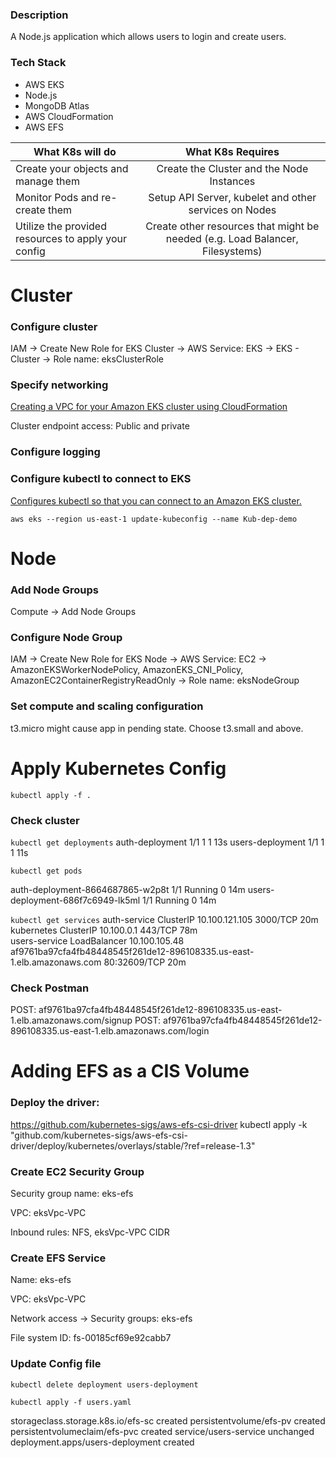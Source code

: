 ### Description
A Node.js application which allows users to login and create users.

### Tech Stack
- AWS EKS
- Node.js
- MongoDB Atlas
- AWS CloudFormation
- AWS EFS



| What K8s will do | What K8s Requires |
| ------------- |:-------------:|
| Create your objects and manage them | Create the Cluster and the Node Instances |
| Monitor Pods and re-create them      | Setup API Server, kubelet and other services on Nodes      |
| Utilize the provided resources to apply your config | Create other resources that might be needed (e.g. Load Balancer, Filesystems)      |

# Cluster
### Configure cluster

IAM -> Create New Role for EKS Cluster -> AWS Service: EKS -> EKS - Cluster -> Role name: eksClusterRole

### Specify networking
[Creating a VPC for your Amazon EKS cluster using CloudFormation](https://docs.aws.amazon.com/eks/latest/userguide/creating-a-vpc.html#create-vpc)

Cluster endpoint access: Public and private

### Configure logging

### Configure kubectl to connect to EKS
[Configures kubectl so that you can connect to an Amazon EKS cluster.](https://docs.aws.amazon.com/cli/latest/reference/eks/update-kubeconfig.html)

`aws eks --region us-east-1 update-kubeconfig --name Kub-dep-demo`


# Node
### Add Node Groups
Compute -> Add Node Groups

### Configure Node Group
IAM -> Create New Role for EKS Node -> AWS Service: EC2 -> AmazonEKSWorkerNodePolicy, AmazonEKS_CNI_Policy, AmazonEC2ContainerRegistryReadOnly -> Role name: eksNodeGroup

### Set compute and scaling configuration
t3.micro might cause app in pending state. Choose t3.small and above.

# Apply Kubernetes Config

`kubectl apply -f .`

### Check cluster
`kubectl get deployments`
auth-deployment    1/1     1            1           13s
users-deployment   1/1     1            1           11s


`kubectl get pods`

auth-deployment-8664687865-w2p8t    1/1     Running   0          14m
users-deployment-686f7c6949-lk5ml   1/1     Running   0          14m

`kubectl get services`
auth-service    ClusterIP      10.100.121.105   <none>                                                                   3000/TCP       20m
kubernetes      ClusterIP      10.100.0.1       <none>                                                                   443/TCP        78m       
users-service   LoadBalancer   10.100.105.48    af9761ba97cfa4fb48448545f261de12-896108335.us-east-1.elb.amazonaws.com   80:32609/TCP   20m       
### Check Postman
POST: af9761ba97cfa4fb48448545f261de12-896108335.us-east-1.elb.amazonaws.com/signup
POST: af9761ba97cfa4fb48448545f261de12-896108335.us-east-1.elb.amazonaws.com/login

# Adding EFS as a CIS Volume
### Deploy the driver:
https://github.com/kubernetes-sigs/aws-efs-csi-driver
kubectl apply -k "github.com/kubernetes-sigs/aws-efs-csi-driver/deploy/kubernetes/overlays/stable/?ref=release-1.3"

### Create EC2 Security Group
Security group name: eks-efs

VPC: eksVpc-VPC

Inbound rules: NFS, eksVpc-VPC CIDR

### Create EFS Service
Name: eks-efs

VPC: eksVpc-VPC

Network access -> Security groups: eks-efs

File system ID: fs-00185cf69e92cabb7

### Update Config file
`kubectl delete deployment users-deployment`

`kubectl apply -f users.yaml`

storageclass.storage.k8s.io/efs-sc created
persistentvolume/efs-pv created
persistentvolumeclaim/efs-pvc created
service/users-service unchanged
deployment.apps/users-deployment created

